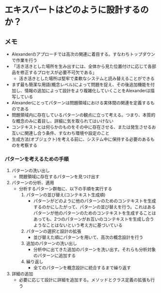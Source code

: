# エキスパートはどのように設計するのか？

## メモ
- Alexanderのアプローチでは高次の関連に着目する。すなわちトップダウンで作業を行う
- 「活き活きとした場所を生み出すには、全体から見た位置付けに応じて各部品を修正するプロセスが必要不可欠である」
    - 活き活きとした場所は堅牢で柔軟なシステムと読み替えることができる
- まず最も簡潔な用語(概念レベル)によって問題を捉え、その後追加機能を付加し、情報の追加によって設計をより複雑化していくことをAlexanderは描写している
- Alexanderにとってパターンは問題領域における実体間の関連を定義するものである
- 問題領域内に存在しているパターンの観点に立って考える。つまり、本質的な概念のみに着目し、詳細に気を取られてはいけない
- コンテキストとは何らかのものをその中に存在させる、または発生させるお互いに関連し合う条件、すなわち環境や設定のこと
- 生成方法(オブジェクト)を考える前に、システム中に保持する必要のあるものを考察する

### パターンを考えるための手順
1. パターンの洗い出し
     - 問題領域に存在するパターンを見つけ出す
1. パターンの分析、適用
    - 分析するパターン群毎に、以下の手順を実行する
        1. パターンの並び替え(コンテキスト生成順)
            - パターンがどのように他のパターンのためのコンテキストを生成するのかにしたがって、パターンの並び替えを行う。これはあるパターンが他のパターンのためのコンテキストを生成することはあっても、2つのパターンがお互いのコンテキストを生成し合うようなことはないという考え方に基づいている
        1. パターンの選択と設計の拡張
            - 並び替えた順にパターンを用いて、高次の概念設計を行う
        1. 追加のパターンの洗い出し
            - 分析中に出てきた追加のパターンを洗い出す。それらも分析対象のパターンに追加する
        1. 繰り返し
            - 全てのパターンを概念設計に統合するまで繰り返す
1. 詳細の追加
    - 必要に応じて設計に詳細を追加する。メソッドとクラス定義の拡張も行う

